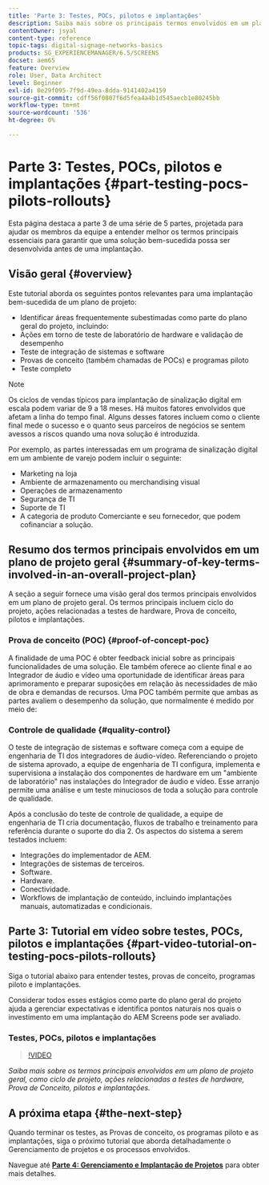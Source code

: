 ```yaml
---
title: 'Parte 3: Testes, POCs, pilotos e implantações'
description: Saiba mais sobre os principais termos envolvidos em um plano de projeto geral, como ciclo de projeto, ações relacionadas a testes de hardware, Prova de conceito, pilotos e implantações.
contentOwner: jsyal
content-type: reference
topic-tags: digital-signage-networks-basics
products: SG_EXPERIENCEMANAGER/6.5/SCREENS
docset: aem65
feature: Overview
role: User, Data Architect
level: Beginner
exl-id: 0e29f095-7f9d-49ea-8dda-9141402a4159
source-git-commit: cdff56f0807f6d5fea4a4b1d545aecb1e80245bb
workflow-type: tm+mt
source-wordcount: '536'
ht-degree: 0%

---
```


# Parte 3: Testes, POCs, pilotos e implantações {#part-testing-pocs-pilots-rollouts}

Esta página destaca a parte 3 de uma série de 5 partes, projetada para ajudar os membros da equipe a entender melhor os termos principais essenciais para garantir que uma solução bem-sucedida possa ser desenvolvida antes de uma implantação.

## Visão geral {#overview}

Este tutorial aborda os seguintes pontos relevantes para uma implantação bem-sucedida de um plano de projeto:

* Identificar áreas frequentemente subestimadas como parte do plano geral do projeto, incluindo:
* Ações em torno de teste de laboratório de hardware e validação de desempenho
* Teste de integração de sistemas e software
* Provas de conceito (também chamadas de POCs) e programas piloto
* Teste completo

>[!NOTE]
>
>Os ciclos de vendas típicos para implantação de sinalização digital em escala podem variar de 9 a 18 meses. Há muitos fatores envolvidos que afetam a linha do tempo final. Alguns desses fatores incluem como o cliente final mede o sucesso e o quanto seus parceiros de negócios se sentem avessos a riscos quando uma nova solução é introduzida.

Por exemplo, as partes interessadas em um programa de sinalização digital em um ambiente de varejo podem incluir o seguinte:

* Marketing na loja
* Ambiente de armazenamento ou merchandising visual
* Operações de armazenamento
* Segurança de TI
* Suporte de TI
* A categoria de produto Comerciante e seu fornecedor, que podem cofinanciar a solução.

## Resumo dos termos principais envolvidos em um plano de projeto geral {#summary-of-key-terms-involved-in-an-overall-project-plan}

A seção a seguir fornece uma visão geral dos termos principais envolvidos em um plano de projeto geral. Os termos principais incluem ciclo do projeto, ações relacionadas a testes de hardware, Prova de conceito, pilotos e implantações.

### Prova de conceito (POC) {#proof-of-concept-poc}

A finalidade de uma POC é obter feedback inicial sobre as principais funcionalidades de uma solução. Ele também oferece ao cliente final e ao Integrador de áudio e vídeo uma oportunidade de identificar áreas para aprimoramento e preparar suposições em relação às necessidades de mão de obra e demandas de recursos. Uma POC também permite que ambas as partes avaliem o desempenho da solução, que normalmente é medido por meio de:

### Controle de qualidade {#quality-control}

O teste de integração de sistemas e software começa com a equipe de engenharia de TI dos integradores de áudio-vídeo. Referenciando o projeto de sistema aprovado, a equipe de engenharia de TI configura, implementa e supervisiona a instalação dos componentes de hardware em um &quot;ambiente de laboratório&quot; nas instalações do Integrador de áudio e vídeo. Esse arranjo permite uma análise e um teste minuciosos de toda a solução para controle de qualidade.

Após a conclusão do teste de controle de qualidade, a equipe de engenharia de TI cria documentação, fluxos de trabalho e treinamento para referência durante o suporte do dia 2. Os aspectos do sistema a serem testados incluem:

* Integrações do implementador de AEM.
* Integrações de sistemas de terceiros.
* Software.
* Hardware.
* Conectividade.
* Workflows de implantação de conteúdo, incluindo implantações manuais, automatizadas e condicionais.

## Parte 3: Tutorial em vídeo sobre testes, POCs, pilotos e implantações {#part-video-tutorial-on-testing-pocs-pilots-rollouts}

Siga o tutorial abaixo para entender testes, provas de conceito, programas piloto e implantações.

Considerar todos esses estágios como parte do plano geral do projeto ajuda a gerenciar expectativas e identifica pontos naturais nos quais o investimento em uma implantação do AEM Screens pode ser avaliado.

### Testes, POCs, pilotos e implantações

>[!VIDEO](https://video.tv.adobe.com/v/28405)

*Saiba mais sobre os termos principais envolvidos em um plano de projeto geral, como ciclo de projeto, ações relacionadas a testes de hardware, Prova de Conceito, pilotos e implantações.*

## A próxima etapa {#the-next-step}

Quando terminar os testes, as Provas de conceito, os programas piloto e as implantações, siga o próximo tutorial que aborda detalhadamente o Gerenciamento de projetos e os processos envolvidos.

Navegue até **[Parte 4: Gerenciamento e Implantação de Projetos](project-management-and-deployment.md)** para obter mais detalhes.
